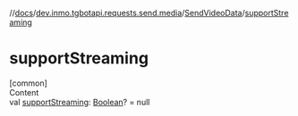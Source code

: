 //[docs](../../../index.md)/[dev.inmo.tgbotapi.requests.send.media](../index.md)/[SendVideoData](index.md)/[supportStreaming](support-streaming.md)



# supportStreaming  
[common]  
Content  
val [supportStreaming](support-streaming.md): [Boolean](https://kotlinlang.org/api/latest/jvm/stdlib/kotlin/-boolean/index.html)? = null  



